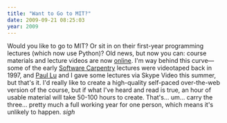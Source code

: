 ```yaml
---
title: "Want to Go to MIT?"
date: 2009-09-21 08:25:03
year: 2009
---
```

Would you like to go to MIT?  Or sit in on their first-year programming lectures (which now use Python)?  Old news, but now you can: course materials and lecture videos are now <a href="http://www.youtube.com/watch?v=k6U-i4gXkLM">online</a>.  I'm way behind this curve—some of the early <a href="https://software-carpentry.org">Software Carpentry</a> lectures were videotaped back in 1997, and <a href="http://www.cs.ualberta.ca/~paullu">Paul Lu</a> and I gave some lectures via Skype Video this summer, but that's it. I'd really like to create a high-quality self-paced over-the-web version of the course, but if what I've heard and read is true, an hour of usable material will take 50-100 hours to create. That's... um... carry the three... pretty much a full working year for one person, which means it's unlikely to happen. *sigh*
